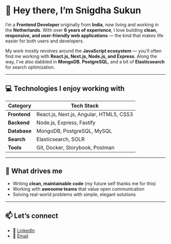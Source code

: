 # 👋 Hey there, I’m Snigdha Sukun

I’m a **Frontend Developer** originally from **India**, now living and working in the **Netherlands**. With over **6 years of experience**, I love building **clean, responsive, and user-friendly web applications** — the kind that makes life easier for both users and developers.

My work mostly revolves around the **JavaScript ecosystem** — you’ll often find me working with **React.js, Next.js, Node.js, and Express**. Along the way, I’ve also dabbled in **MongoDB**, **PostgreSQL**, and a bit of **Elasticsearch** for search optimization.

---

## 💻 Technologies I enjoy working with

| Category      | Tech Stack |
|----------------|-------------|
| **Frontend**  | React.js, Next.js, Angular, HTML5, CSS3 |
| **Backend**   | Node.js, Express, Fastify |
| **Database**  | MongoDB, PostgreSQL, MySQL |
| **Search**    | Elasticsearch, SOLR |
| **Tools**     | Git, Docker, Storybook, Postman |

---

## 🚀 What drives me

- Writing **clean, maintainable code** (my future self thanks me for this)
- Working with **awesome teams** that value open communication
- Solving real-world problems with simple, elegant solutions

---

## 📫 Let’s connect

- 💼 [LinkedIn](https://www.linkedin.com/in/snigdhasukun/)
- 💌 [Email](mailto:snigdhasukun@gmail.com)
